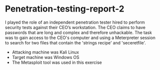 # Penetration-testing-report-2
I played the role of an independent penetration tester hired to perform security tests against their CEO’s workstation. 
The CEO claims to have passwords that are long and complex and therefore unhackable. The task was to gain access to the CEO's computer and using a Meterpreter session to search for two files that contain the 'strings recipe' and 'seceretfile'.
  * Attacking machine was Kali Linux 
  * Target machine was Windows OS
  * The Metasploit tool was used in this exercise
